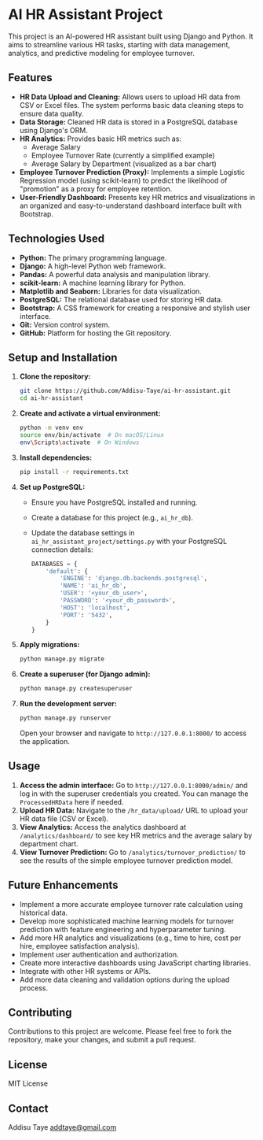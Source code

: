 # AI HR Assistant Project

This project is an AI-powered HR assistant built using Django and Python. It aims to streamline various HR tasks, starting with data management, analytics, and predictive modeling for employee turnover.

## Features

* **HR Data Upload and Cleaning:** Allows users to upload HR data from CSV or Excel files. The system performs basic data cleaning steps to ensure data quality.
* **Data Storage:** Cleaned HR data is stored in a PostgreSQL database using Django's ORM.
* **HR Analytics:** Provides basic HR metrics such as:
    * Average Salary
    * Employee Turnover Rate (currently a simplified example)
    * Average Salary by Department (visualized as a bar chart)
* **Employee Turnover Prediction (Proxy):** Implements a simple Logistic Regression model (using scikit-learn) to predict the likelihood of "promotion" as a proxy for employee retention.
* **User-Friendly Dashboard:** Presents key HR metrics and visualizations in an organized and easy-to-understand dashboard interface built with Bootstrap.

## Technologies Used

* **Python:** The primary programming language.
* **Django:** A high-level Python web framework.
* **Pandas:** A powerful data analysis and manipulation library.
* **scikit-learn:** A machine learning library for Python.
* **Matplotlib and Seaborn:** Libraries for data visualization.
* **PostgreSQL:** The relational database used for storing HR data.
* **Bootstrap:** A CSS framework for creating a responsive and stylish user interface.
* **Git:** Version control system.
* **GitHub:** Platform for hosting the Git repository.

## Setup and Installation

1.  **Clone the repository:**

    ```bash
    git clone https://github.com/Addisu-Taye/ai-hr-assistant.git
    cd ai-hr-assistant
    ```

2.  **Create and activate a virtual environment:**

    ```bash
    python -m venv env
    source env/bin/activate  # On macOS/Linux
    env\Scripts\activate  # On Windows
    ```

3.  **Install dependencies:**

    ```bash
    pip install -r requirements.txt
    ```

    

4.  **Set up PostgreSQL:**
    * Ensure you have PostgreSQL installed and running.
    * Create a database for this project (e.g., `ai_hr_db`).
    * Update the database settings in `ai_hr_assistant_project/settings.py` with your PostgreSQL connection details:

        ```python
        DATABASES = {
            'default': {
                'ENGINE': 'django.db.backends.postgresql',
                'NAME': 'ai_hr_db',
                'USER': '<your_db_user>',
                'PASSWORD': '<your_db_password>',
                'HOST': 'localhost',
                'PORT': '5432',
            }
        }
        ```

5.  **Apply migrations:**

    ```bash
    python manage.py migrate
    ```

6.  **Create a superuser (for Django admin):**

    ```bash
    python manage.py createsuperuser
    ```

7.  **Run the development server:**

    ```bash
    python manage.py runserver
    ```

    Open your browser and navigate to `http://127.0.0.1:8000/` to access the application.

## Usage

1.  **Access the admin interface:** Go to `http://127.0.0.1:8000/admin/` and log in with the superuser credentials you created. You can manage the `ProcessedHRData` here if needed.
2.  **Upload HR Data:** Navigate to the `/hr_data/upload/` URL to upload your HR data file (CSV or Excel).
3.  **View Analytics:** Access the analytics dashboard at `/analytics/dashboard/` to see key HR metrics and the average salary by department chart.
4.  **View Turnover Prediction:** Go to `/analytics/turnover_prediction/` to see the results of the simple employee turnover prediction model.

## Future Enhancements

* Implement a more accurate employee turnover rate calculation using historical data.
* Develop more sophisticated machine learning models for turnover prediction with feature engineering and hyperparameter tuning.
* Add more HR analytics and visualizations (e.g., time to hire, cost per hire, employee satisfaction analysis).
* Implement user authentication and authorization.
* Create more interactive dashboards using JavaScript charting libraries.
* Integrate with other HR systems or APIs.
* Add more data cleaning and validation options during the upload process.

## Contributing

Contributions to this project are welcome. Please feel free to fork the repository, make your changes, and submit a pull request.

## License

MIT License

## Contact

Addisu Taye
addtaye@gmail.com

